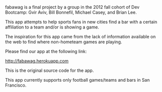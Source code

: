 fabawag is a final project by a group in the 2012 fall cohort of Dev Bootcamp: Gvir Aviv, Bill Bonnefil, Michael Casey, and Brian Lee.

This app attempts to help sports fans in new cities find a bar with a certain affiliation to a team and/or is showing a game.

The inspiration for this app came from the lack of information available on the web to find where non-hometeam games are playing.

Please find our app at the following link:

http://fabawag.herokuapp.com

This is the original source code for the app.

This app currently supports only football games/teams and bars in San Francisco.